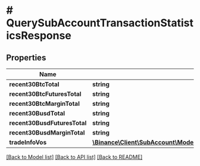 # # QuerySubAccountTransactionStatisticsResponse

## Properties

Name | Type | Description | Notes
------------ | ------------- | ------------- | -------------
**recent30BtcTotal** | **string** |  | [optional]
**recent30BtcFuturesTotal** | **string** |  | [optional]
**recent30BtcMarginTotal** | **string** |  | [optional]
**recent30BusdTotal** | **string** |  | [optional]
**recent30BusdFuturesTotal** | **string** |  | [optional]
**recent30BusdMarginTotal** | **string** |  | [optional]
**tradeInfoVos** | [**\Binance\Client\SubAccount\Model\QuerySubAccountTransactionStatisticsResponseTradeInfoVosInner[]**](QuerySubAccountTransactionStatisticsResponseTradeInfoVosInner.md) |  | [optional]

[[Back to Model list]](../../README.md#models) [[Back to API list]](../../README.md#endpoints) [[Back to README]](../../README.md)
